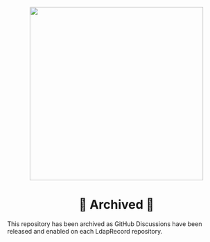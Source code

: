 <!-- readme.md -->

<p align="center">
    <img src="https://ldaprecord.com/assets/img/logo.png" width="400">
</p>

<h1 align="center">🚨 Archived 🚨</h1>

This repository has been archived as GitHub Discussions have been released and enabled on each LdapRecord repository.
